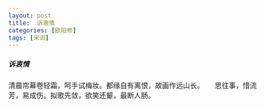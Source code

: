```yaml
---
layout: post
title:  诉衷情
categories: [欧阳修]
tags: [宋词]
---
```


##### 诉衷情


清晨帘幕卷轻霜，呵手试梅妆。都缘自有离恨，故画作远山长。
　 
思往事，惜流芳，易成伤。拟歌先敛，欲笑还颦，最断人肠。 

　　　　 




　　　　　　　　　　　　　　　　　　　　　　　　 
　　　　　　　　　　　　　　　　　　 
　　　　　　　　　 
　　　　　　　　　　　　　　　　　　　　　　 
　　　　　　　　　　　　　　　　　 
　　　　　　　　　　　　　　　　　　　　　　　　　　　 
 
　　　　　　　 































